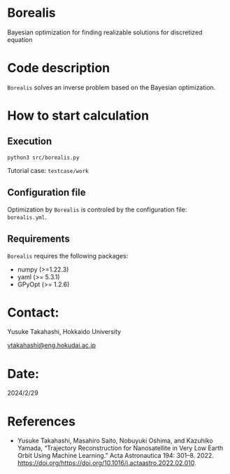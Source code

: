 # Borealis

Bayesian optimization for finding realizable solutions for discretized equation


# Code description

`Borealis` solves an inverse problem based on the Bayesian optimization.


# How to start calculation

## Execution

```console
python3 src/borealis.py
```

Tutorial case: `testcase/work`

## Configuration file

Optimization by `Borealis` is controled by the configuration file: `borealis.yml`.


## Requirements

`Borealis` requires the following packages:

- numpy (>=1.22.3)
- yaml (>= 5.3.1)
- GPyOpt (>= 1.2.6)

# Contact:

Yusuke Takahashi, Hokkaido University

ytakahashi@eng.hokudai.ac.jp


# Date:

2024/2/29


# References

- Yusuke Takahashi, Masahiro Saito, Nobuyuki Oshima, and Kazuhiko Yamada, “Trajectory Reconstruction for Nanosatellite in Very Low Earth Orbit Using Machine Learning.” Acta Astronautica 194: 301–8. 2022. https://doi.org/https://doi.org/10.1016/j.actaastro.2022.02.010.
